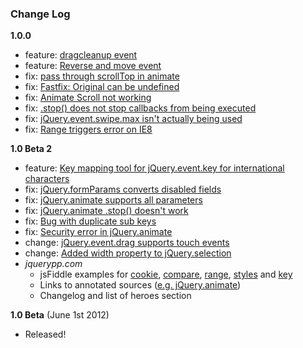 ### Change Log

__1.0.0__

- feature: [dragcleanup event](https://github.com/jupiterjs/jquerypp/pull/43)
- feature: [Reverse and move event](https://github.com/jupiterjs/jquerypp/issues/25)
- fix: [pass through scrollTop in animate](https://github.com/jupiterjs/jquerypp/pull/40)
- fix: [Fastfix: Original can be undefined](https://github.com/jupiterjs/jquerypp/pull/45)
- fix: [Animate Scroll not working](https://github.com/jupiterjs/jquerypp/issues/35)
- fix: [.stop() does not stop callbacks from being executed](https://github.com/jupiterjs/jquerypp/issues/28)
- fix: [jQuery.event.swipe.max isn't actually being used](https://github.com/jupiterjs/jquerypp/issues/33)
- fix: [Range triggers error on IE8](https://github.com/jupiterjs/jquerypp/issues/39)

__1.0 Beta 2__

- feature: [Key mapping tool for jQuery.event.key for international characters](https://github.com/jupiterjs/jquerypp/issues/16)
- fix: [jQuery.formParams converts disabled fields](https://github.com/jupiterjs/jquerypp/issues/24)
- fix: [jQuery.animate supports all parameters](https://github.com/jupiterjs/jquerypp/issues/22)
- fix: [jQuery.animate .stop() doesn't work](https://github.com/jupiterjs/jquerypp/issues/19)
- fix: [Bug with duplicate sub keys](https://github.com/jupiterjs/jquerypp/issues/17)
- fix: [Security error in jQuery.animate](https://github.com/jupiterjs/jquerypp/issues/5)
- change: [jQuery.event.drag supports touch events](https://github.com/jupiterjs/jquerypp/issues/23)
- change: [Added width property to jQuery.selection](https://github.com/jupiterjs/jquerypp/pull/11)
- *jquerypp.com*
  - jsFiddle examples for [cookie](#cookie), [compare](#compare), [range](#range), [styles](#styles) and [key](#key)
  - Links to annotated sources ([e.g. jQuery.animate](http://donejs.com/jquery/docs/jquery.animate.html))
  - Changelog and list of heroes section

__1.0 Beta__ (June 1st 2012)

- Released!